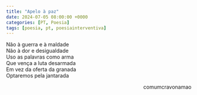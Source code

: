 ```yaml
---
title: "Apelo à paz"
date: 2024-07-05 08:00:00 +0000
categories: [PT, Poesia]
tags: [poesia, pt, poesiainterventiva]
---
```


<div style="color:Platinum">
Não à guerra e à maldade <br>
Não à dor e desigualdade <br>
Uso as palavras como arma <br>
Que vença a luta desarmada <br>
Em vez da oferta da granada <br>
Optaremos pela jantarada <br>
</div>
<p style="text-align:right">comumcravonamao</p>

